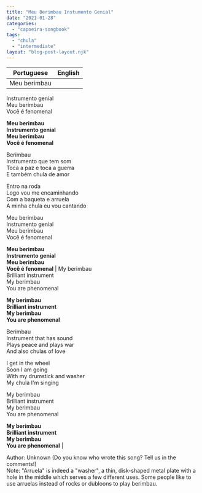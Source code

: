 ```yaml
---
title: "Meu Berimbau Instumento Genial"
date: "2021-01-28"
categories: 
  - "capoeira-songbook"
tags: 
  - "chula"
  - "intermediate"
layout: "blog-post-layout.njk"
---
```


| Portuguese | English |
| --- | --- |
| Meu berimbau  
Instrumento genial  
Meu berimbau  
Você é fenomenal  
  
**Meu berimbau  
Instrumento genial  
Meu berimbau  
Você é fenomenal**  
  
Berimbau  
Instrumento que tem som  
Toca a paz e toca a guerra  
E também chula de amor  
  
Entro na roda  
Logo vou me encaminhando  
Com a baqueta e arruela  
A minha chula eu vou cantando  
  
Meu berimbau  
Instrumento genial  
Meu berimbau  
Você é fenomenal  
  
**Meu berimbau  
Instrumento genial  
Meu berimbau  
Você é fenomenal** | My berimbau  
Brilliant instrument  
My berimbau  
You are phenomenal  
  
**My berimbau  
Brilliant instrument  
My berimbau  
You are phenomenal**  
  
Berimbau  
Instrument that has sound  
Plays peace and plays war  
And also chulas of love  
  
I get in the wheel  
Soon I am going  
With my drumstick and washer  
My chula I'm singing  
  
My berimbau  
Brilliant instrument  
My berimbau  
You are phenomenal  
  
**My berimbau  
Brilliant instrument  
My berimbau  
You are phenomenal** |

<figcaption>

Author: Unknown (Do you know who wrote this song? Tell us in the comments!)  
Note: "Arruela" is indeed a "washer", a thin, disk-shaped metal plate with a hole in the middle which serves a few different uses. Some people like to use arruelas instead of rocks or dubloons to play berimbau.

</figcaption>
